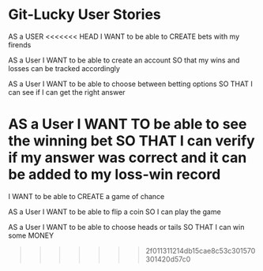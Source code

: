 # Git-Lucky User Stories

AS a USER
<<<<<<< HEAD
I WANT to be able to CREATE bets with my firends

AS a User
I WANT to be able to create an account 
SO that my wins and losses can be tracked accordingly

AS a User
I WANT to be able to choose between betting options
SO THAT I can see if I can get the right answer

AS a User
I WANT TO be able to see the winning bet
SO THAT I can verify if my answer was correct and it can be added to my loss-win record
=======
I WANT to be able to CREATE a game of chance

AS a User
I WANT to be able to flip a coin 
SO I can play the game

AS a User
I WANT to be able to choose heads or tails
SO THAT I can win some MONEY
>>>>>>> 2f011311214db15cae8c53c301570301420d57c0
